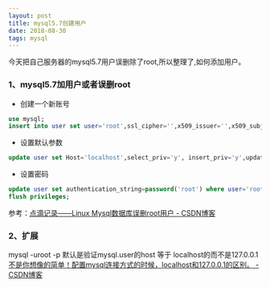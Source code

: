 ```yaml
---
layout: post
title: mysql5.7创建用户
date: 2018-08-30 
tags: mysql   
---
```



今天把自己服务器的mysql5.7用户误删除了root,所以整理了,如何添加用户。
### 1、mysql5.7加用户或者误删root
- 创建一个新账号
```sql
use mysql;
insert into user set user='root',ssl_cipher='',x509_issuer='',x509_subject='';
```
- 设置默认参数
```sql
update user set Host='localhost',select_priv='y', insert_priv='y',update_priv='y', Alter_priv='y',delete_priv='y',create_priv='y',drop_priv='y',reload_priv='y',shutdown_priv='y',Process_priv='y',file_priv='y',grant_priv='y',References_priv='y',index_priv='y',create_user_priv='y',show_db_priv='y',super_priv='y',create_tmp_table_priv='y',Lock_tables_priv='y',execute_priv='y',repl_slave_priv='y',repl_client_priv='y',create_view_priv='y',show_view_priv='y',create_routine_priv='y',alter_routine_priv='y',create_user_priv='y' where user='root';
```
- 设置密码
```sql
update user set authentication_string=password('root') where user='root'
flush privileges;
```

参考：[点滴记录——Linux Mysql数据库误删root用户 - CSDN博客](https://blog.csdn.net/cywosp/article/details/42145779)
### 2、扩展
mysql -uroot -p 默认是验证mysql.user的host 等于 localhost的而不是127.0.0.1
[不是你想像的简单！配置mysql连接方式的时候，localhost和127.0.0.1的区别。 - CSDN博客](https://blog.csdn.net/love2377/article/details/78249233?locationNum=10&fps=1)




